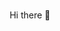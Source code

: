 ### 
<div align="center">
Hi there 👋
</div>
<!--
**ikeraguero/ikeraguero** is a ✨ _special_ ✨ repository because its `README.md` (this file) appears on your GitHub profile.

Here are some ideas to get you started:

- 🔭 I’m currently working on ...
- 🌱 I’m currently learning ...
- 👯 I’m looking to collaborate on ...
- 🤔 I’m looking for help with ...
- 💬 Ask me about ...
- 📫 How to reach me: ...
- 😄 Pronouns: ...
- ⚡ Fun fact: ...
-->

<div align="center">
  <a href="https://github.com/ikeraguero">
  <img height="180em" src="https://github-readme-stats.vercel.app/api?username=ikeraguero&show_icons=true&theme=radical"/>
  <img height="180em" src="https://github-readme-stats.vercel.app/api/top-langs/?username=ikeraguero&layout=compact&theme=radical"/>
</div>

![snake gif](https://github.com/ikeraguero/ikeraguero/blob/output/github-contribution-grid-snake.svg)
